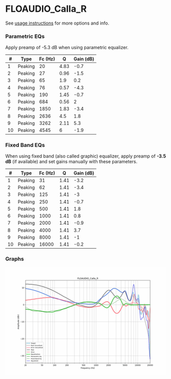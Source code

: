 # FLOAUDIO_Calla_R
See [usage instructions](https://github.com/jaakkopasanen/AutoEq#usage) for more options and info.

### Parametric EQs
Apply preamp of -5.3 dB when using parametric equalizer.

|   # | Type    |   Fc (Hz) |    Q |   Gain (dB) |
|-----|---------|-----------|------|-------------|
|   1 | Peaking |        20 | 4.83 |        -0.7 |
|   2 | Peaking |        27 | 0.96 |        -1.5 |
|   3 | Peaking |        65 | 1.9  |         0.2 |
|   4 | Peaking |        76 | 0.57 |        -4.3 |
|   5 | Peaking |       190 | 1.45 |        -0.7 |
|   6 | Peaking |       684 | 0.56 |         2   |
|   7 | Peaking |      1850 | 1.83 |        -3.4 |
|   8 | Peaking |      2636 | 4.5  |         1.8 |
|   9 | Peaking |      3262 | 2.11 |         5.3 |
|  10 | Peaking |      4545 | 6    |        -1.9 |

### Fixed Band EQs
When using fixed band (also called graphic) equalizer, apply preamp of **-3.5 dB** (if available) and set gains manually with these parameters.

|   # | Type    |   Fc (Hz) |    Q |   Gain (dB) |
|-----|---------|-----------|------|-------------|
|   1 | Peaking |        31 | 1.41 |        -3.2 |
|   2 | Peaking |        62 | 1.41 |        -3.4 |
|   3 | Peaking |       125 | 1.41 |        -3   |
|   4 | Peaking |       250 | 1.41 |        -0.7 |
|   5 | Peaking |       500 | 1.41 |         1.8 |
|   6 | Peaking |      1000 | 1.41 |         0.8 |
|   7 | Peaking |      2000 | 1.41 |        -0.9 |
|   8 | Peaking |      4000 | 1.41 |         3.7 |
|   9 | Peaking |      8000 | 1.41 |        -1   |
|  10 | Peaking |     16000 | 1.41 |        -0.2 |

### Graphs
![](./FLOAUDIO_Calla_R.png)
